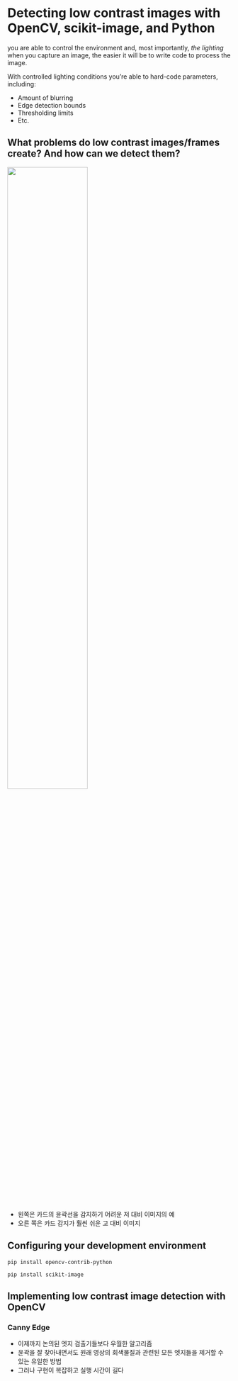 # Detecting low contrast images with OpenCV, scikit-image, and Python

 you are able to control the environment and, most importantly, *the lighting* when you capture an image, the easier it will be to write code to process the image.

With controlled lighting conditions you’re able to hard-code parameters, including:

- Amount of blurring
- Edge detection bounds
- Thresholding limits
- Etc.

## **What problems do low contrast images/frames create? And how can we detect them?**

<img src = "https://user-images.githubusercontent.com/59350891/112761683-5777c480-9037-11eb-936c-33c39a44530c.png" width=60%>

- 왼쪽은 카드의 윤곽선을 감지하기 어려운 저 대비 이미지의 예
- 오른 쪽은 카드 감지가 훨씬 쉬운 고 대비 이미지

## **Configuring your development environment**

`pip install opencv-contrib-python`

`pip install scikit-image`

## Implementing low contrast image detection with OpenCV

### Canny Edge

- 이제까지 논의된 엣지 검출기들보다 우월한 알고리즘
- 윤곽을 잘 찾아내면서도 원래 영상의 회색물질과 관련된 모든 엣지들을 제거할 수 있는 유일한 방법
- 그러나 구현이 복잡하고 실행 시간이 길다







